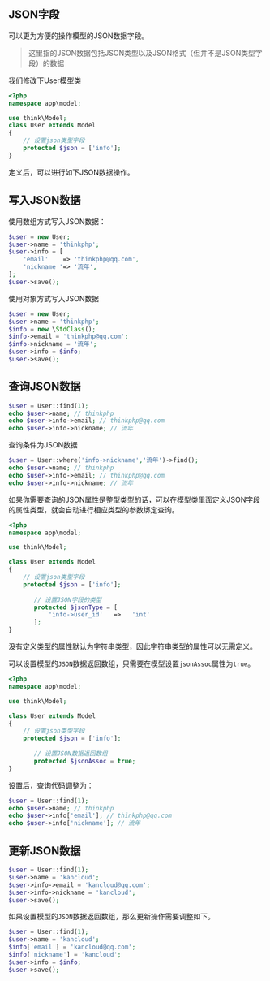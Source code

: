 ## JSON字段

可以更为方便的操作模型的JSON数据字段。

> 这里指的JSON数据包括JSON类型以及JSON格式（但并不是JSON类型字段）的数据

我们修改下User模型类

```php
<?php
namespace app\model;

use think\Model;
class User extends Model
{
	// 设置json类型字段
	protected $json = ['info'];
}
```

定义后，可以进行如下JSON数据操作。

## 写入JSON数据

使用数组方式写入JSON数据：

```php
$user = new User;
$user->name = 'thinkphp';
$user->info = [
    'email'    => 'thinkphp@qq.com',
    'nickname '=> '流年',
];
$user->save();
```

使用对象方式写入JSON数据

```php
$user = new User;
$user->name = 'thinkphp';
$info = new \StdClass();
$info->email = 'thinkphp@qq.com';
$info->nickname = '流年';
$user->info = $info;
$user->save();
```

## 查询JSON数据

```php
$user = User::find(1);
echo $user->name; // thinkphp
echo $user->info->email; // thinkphp@qq.com
echo $user->info->nickname; // 流年
```

查询条件为JSON数据

```php
$user = User::where('info->nickname','流年')->find();
echo $user->name; // thinkphp
echo $user->info->email; // thinkphp@qq.com
echo $user->info->nickname; // 流年
```

如果你需要查询的JSON属性是整型类型的话，可以在模型类里面定义JSON字段的属性类型，就会自动进行相应类型的参数绑定查询。

```php
<?php
namespace app\model;

use think\Model;

class User extends Model
{
	// 设置json类型字段
	protected $json = ['info'];
    
       // 设置JSON字段的类型
       protected $jsonType = [
    	   'info->user_id'   =>   'int'
       ];
}
```

没有定义类型的属性默认为字符串类型，因此字符串类型的属性可以无需定义。

可以设置模型的`JSON`数据返回数组，只需要在模型设置`jsonAssoc`属性为`true`。

```php
<?php
namespace app\model;

use think\Model;

class User extends Model
{
	// 设置json类型字段
	protected $json = ['info'];
    
       // 设置JSON数据返回数组
       protected $jsonAssoc = true;
}
```

设置后，查询代码调整为：

```php
$user = User::find(1);
echo $user->name; // thinkphp
echo $user->info['email']; // thinkphp@qq.com
echo $user->info['nickname']; // 流年
```

## 更新JSON数据

```php
$user = User::find(1);
$user->name = 'kancloud';
$user->info->email = 'kancloud@qq.com';
$user->info->nickname = 'kancloud';
$user->save();
```

如果设置模型的`JSON`数据返回数组，那么更新操作需要调整如下。

```php
$user = User::find(1);
$user->name = 'kancloud';
$info['email'] = 'kancloud@qq.com';
$info['nickname'] = 'kancloud';
$user->info = $info;
$user->save();
```



